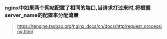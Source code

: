 ### nginx中如果两个网站配置了相同的端口,当请求打过来时,将根据server_name的配置来分配流量

> https://tengine.taobao.org/nginx_docs/cn/docs/http/request_processing.html

